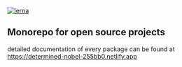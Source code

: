 [![lerna](https://img.shields.io/badge/maintained%20with-lerna-cc00ff.svg)](https://lerna.js.org/)

## Monorepo for open source projects

detailed documentation of every package can be found at https://determined-nobel-255bb0.netlify.app
